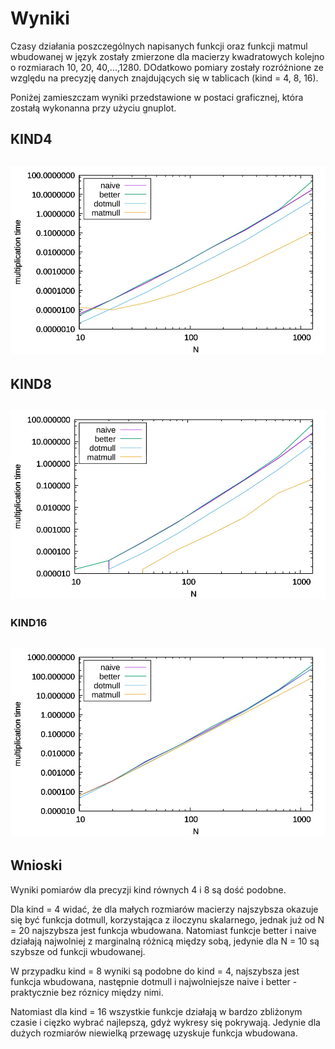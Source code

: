 # Wyniki

Czasy działania poszczególnych napisanych funkcji oraz funkcji matmul wbudowanej w język zostały zmierzone dla macierzy kwadratowych kolejno o rozmiarach 10, 20, 40,...,1280. DOdatkowo pomiary zostały rozróżnione ze względu na precyzję danych znajdujących się w tablicach (kind = 4, 8, 16).

Poniżej zamieszczam wyniki przedstawione w postaci graficznej, która zostałą wykonanna przy użyciu gnuplot.

## KIND4
![kind4](https://github.com/J-Bodera/Fortran_AGH/blob/master/Task1/res/wykres4.jpg)
---
## KIND8
![kind8](https://github.com/J-Bodera/Fortran_AGH/blob/master/Task1/res/wykres8.jpg)
---
### KIND16
![kind16](https://github.com/J-Bodera/Fortran_AGH/blob/master/Task1/res/wykres16.jpg)
---

## Wnioski

Wyniki pomiarów dla precyzji kind równych 4 i 8 są dość podobne. 

Dla kind = 4 widać, że dla małych rozmiarów macierzy najszybsza okazuje się być funkcja dotmull, korzystająca z iloczynu skalarnego, jednak już od N = 20 najszybsza jest funkcja wbudowana. Natomiast funkcje better i naive działają najwolniej z marginalną różnicą między sobą, jedynie dla N = 10 są szybsze od funkcji wbudowanej.

W przypadku kind = 8 wyniki są podobne do kind = 4, najszybsza jest funkcja wbudowana, następnie dotmull i najwolniejsze naive i better - praktycznie bez róznicy między nimi.

Natomiast dla kind = 16 wszystkie funkcje działają w bardzo zbliżonym czasie i cięzko wybrać najlepszą, gdyż wykresy się pokrywają. Jedynie dla dużych rozmiarów niewielką przewagę uzyskuje funkcja wbudowana.
